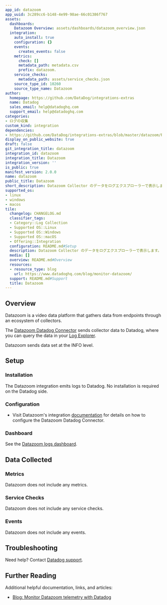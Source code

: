 ```yaml
---
app_id: datazoom
app_uuid: 3c289cc6-b148-4e99-98ae-66c01386f767
assets:
  dashboards:
    Datazoom Overview: assets/dashboards/datazoom_overview.json
  integration:
    auto_install: true
    configuration: {}
    events:
      creates_events: false
    metrics:
      check: []
      metadata_path: metadata.csv
      prefix: datazoom.
    service_checks:
      metadata_path: assets/service_checks.json
    source_type_id: 10260
    source_type_name: Datazoom
author:
  homepage: https://github.com/DataDog/integrations-extras
  name: Datadog
  sales_email: help@datadoghq.com
  support_email: help@datadoghq.com
categories:
- ログの収集
custom_kind: integration
dependencies:
- https://github.com/DataDog/integrations-extras/blob/master/datazoom/README.md
display_on_public_website: true
draft: false
git_integration_title: datazoom
integration_id: datazoom
integration_title: Datazoom
integration_version: ''
is_public: true
manifest_version: 2.0.0
name: datazoom
public_title: Datazoom
short_description: Datazoom Collector のデータをログエクスプローラーで表示します。
supported_os:
- linux
- windows
- macos
tile:
  changelog: CHANGELOG.md
  classifier_tags:
  - Category::Log Collection
  - Supported OS::Linux
  - Supported OS::Windows
  - Supported OS::macOS
  - Offering::Integration
  configuration: README.md#Setup
  description: Datazoom Collector のデータをログエクスプローラーで表示します。
  media: []
  overview: README.md#Overview
  resources:
  - resource_type: blog
    url: https://www.datadoghq.com/blog/monitor-datazoom/
  support: README.md#Support
  title: Datazoom
---
```


<!--  SOURCED FROM https://github.com/DataDog/integrations-extras -->


## Overview

Datazoom is a video data platform that gathers data from endpoints through an ecosystem of collectors.

The [Datazoom Datadog Connector][1] sends collector data to Datadog, where you can query the data in your [Log Explorer][2].

Datazoom sends data set at the INFO level.

## Setup

### Installation

The Datazoom integration emits logs to Datadog. No installation is required on the Datadog side.

### Configuration

- Visit Datazoom's integration [documentation][1] for details on how to configure the Datazoom Datadog Connector.

### Dashboard

See the [Datazoom logs dashboard][3].

## Data Collected

### Metrics

Datazoom does not include any metrics.

### Service Checks

Datazoom does not include any service checks.

### Events

Datazoom does not include any events.

## Troubleshooting

Need help? Contact [Datadog support][4].

## Further Reading

Additional helpful documentation, links, and articles:

- [Blog: Monitor Datazoom telemetry with Datadog][5]

[1]: https://help.datazoom.io/hc/en-us/articles/360042494512-Datadog
[2]: https://app.datadoghq.com/logs
[3]: https://app.datadoghq.com/dashboard/lists/preset/3?q=datazoom
[4]: https://docs.datadoghq.com/ja/help/
[5]: https://www.datadoghq.com/blog/monitor-datazoom/